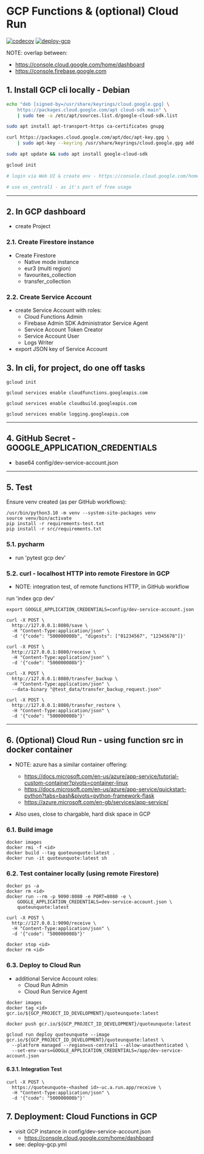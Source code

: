 # GCP Functions & (optional) Cloud Run

[![codecov](https://codecov.io/gh/jameshnsears/QuoteUnquote.cloudLib.functions/branch/main/graph/badge.svg?token=jc55AxH2ry)](https://codecov.io/gh/jameshnsears/QuoteUnquote.cloudLib.functions) [![deploy-gcp](https://github.com/jameshnsears/QuoteUnquote.cloudLib.functions/actions/workflows/deploy-gcp.yml/badge.svg)](https://github.com/jameshnsears/QuoteUnquote.cloudLib.functions/actions/workflows/deploy-gcp.yml)

NOTE: overlap between:

* <https://console.cloud.google.com/home/dashboard>
* <https://console.firebase.google.com>

## 1. Install GCP cli locally - Debian

```bash
echo "deb [signed-by=/usr/share/keyrings/cloud.google.gpg] \
    https://packages.cloud.google.com/apt cloud-sdk main" \
    | sudo tee -a /etc/apt/sources.list.d/google-cloud-sdk.list

sudo apt install apt-transport-https ca-certificates gnupg

curl https://packages.cloud.google.com/apt/doc/apt-key.gpg \
    | sudo apt-key --keyring /usr/share/keyrings/cloud.google.gpg add -

sudo apt update && sudo apt install google-cloud-sdk

gcloud init

# login via Web UI & create env - https://console.cloud.google.com/home/dashboard

# use us_central1 - as it's part of free usage
```

---

## 2. In GCP dashboard

* create Project

### 2.1. Create Firestore instance

* Create Firestore
    * Native mode instance
    * eur3 (multi region)
    * favourites_collection
    * transfer_collection

### 2.2. Create Service Account

* create Service Account with roles:
    * Cloud Functions Admin
    * Firebase Admin SDK Administrator Service Agent
    * Service Account Token Creator
    * Service Account User
    * Logs Writer
* export JSON key of Service Account

## 3. In cli, for project, do one off tasks

```text
gcloud init

gcloud services enable cloudfunctions.googleapis.com

gcloud services enable cloudbuild.googleapis.com

gcloud services enable logging.googleapis.com
```

---

## 4. GitHub Secret - GOOGLE_APPLICATION_CREDENTIALS

* base64 config/dev-service-account.json

---

## 5. Test

Ensure venv created (as per GitHub workflows):

```text
/usr/bin/python3.10 -m venv --system-site-packages venv
source venv/bin/activate
pip install -r requirements-test.txt
pip install -r src/requirements.txt
```

### 5.1. pycharm

* run 'pytest gcp dev'

### 5.2. curl - localhost HTTP into remote Firestore in GCP

* NOTE: integration test, of remote functions HTTP, in GitHub workflow

run 'index gcp dev'

```text
export GOOGLE_APPLICATION_CREDENTIALS=config/dev-service-account.json

curl -X POST \
  http://127.0.0.1:8080/save \
  -H "Content-Type:application/json" \
  -d '{"code": "500000008b", "digests": ["01234567", "12345678"]}'
  
curl -X POST \
  http://127.0.0.1:8080/receive \
  -H "Content-Type:application/json" \
  -d '{"code": "500000008b"}'
  
curl -X POST \
  http://127.0.0.1:8080/transfer_backup \
  -H "Content-Type:application/json" \
  --data-binary "@test_data/transfer_backup_request.json"
  
curl -X POST \
  http://127.0.0.1:8080/transfer_restore \
  -H "Content-Type:application/json" \
  -d '{"code": "500000008b"}'  
```

---

## 6. (Optional) Cloud Run - using function src in docker container

* NOTE: azure has a similar container offering:
    * <https://docs.microsoft.com/en-us/azure/app-service/tutorial-custom-container?pivots=container-linux>
    * <https://docs.microsoft.com/en-us/azure/app-service/quickstart-python?tabs=bash&pivots=python-framework-flask>
    * <https://azure.microsoft.com/en-gb/services/app-service/>

* Also uses, close to chargable, hard disk space in GCP

### 6.1. Build image

```text
docker images
docker rmi -f <id>
docker build --tag quoteunquote:latest .
docker run -it quoteunquote:latest sh
```

### 6.2. Test container locally (using remote Firestore)

```text
docker ps -a
docker rm <id>
docker run --rm -p 9090:8080 -e PORT=8080 -e \
    GOOGLE_APPLICATION_CREDENTIALS=dev-service-account.json \
    quoteunquote:latest

curl -X POST \
  http://127.0.0.1:9090/receive \
  -H "Content-Type:application/json" \
  -d '{"code": "500000008b"}'

docker stop <id>
docker rm <id>
```

### 6.3. Deploy to Cloud Run

* additional Service Account roles:
    * Cloud Run Admin
    * Cloud Run Service Agent

```text
docker images
docker tag <id> gcr.io/${GCP_PROJECT_ID_DEVELOPMENT}/quoteunquote:latest

docker push gcr.io/${GCP_PROJECT_ID_DEVELOPMENT}/quoteunquote:latest

gcloud run deploy quoteunquote --image gcr.io/${GCP_PROJECT_ID_DEVELOPMENT}/quoteunquote:latest \
  --platform managed --region=us-central1 --allow-unauthenticated \
  --set-env-vars=GOOGLE_APPLICATION_CREDENTIALS=/app/dev-service-account.json
```

#### 6.3.1. Integration Test

```text
curl -X POST \
  https://quoteunquote-<hashed id>-uc.a.run.app/receive \
  -H "Content-Type:application/json" \
  -d '{"code": "500000008b"}'

```

## 7. Deployment: Cloud Functions in GCP

* visit GCP instance in config/dev-service-account.json
    * <https://console.cloud.google.com/home/dashboard>
* see: deploy-gcp.yml
